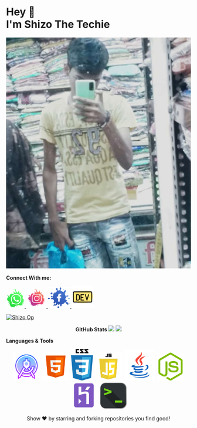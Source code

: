 
<html> 
<body>
<h1> Hey 👋 <br> I'm Shizo The Techie </h1>
<center>
<img src='https://raw.githubusercontent.com/shizothetechie/database/main/PersonalUse/shizo-mirror-selfie%40mall.jpg'>
</center>

<p> <b>Connect With me:</b></p>
<p>
<a href="https://wa.me/919172389527"> <img src="https://raw.githubusercontent.com/shizothetechie/database/main/icon/WhatsApp.png" width="10%"> </a><a href="https://Instagram.com/shizo_the_techie"> <img src="https://raw.githubusercontent.com/shizothetechie/database/main/icon/Instagram2.png" width="11%"> </a><a href="https://www.facebook.com/profile.php?id=100077342065243"> <img src="https://raw.githubusercontent.com/shizothetechie/database/main/icon/Facebook.png" width="12%"> </a><a href="https://dev.to/shizo_the_techie"> <img src="https://raw.githubusercontent.com/shizothetechie/database/main/icon/devto.png" width="12%"> </a>
</p>

<p align="left"> <a href="https://github.com/ryo-ma/github-profile-trophy"><img src="https://github-profile-trophy.vercel.app/?username=shizothetechie" alt="Shizo Op" /></a> </p>

<p align="center">
  <b>GitHub Stats </b>
  <img src="https://github-readme-stats.vercel.app/api?username=shizothetechie&hide=stars&show_icons=true&theme=dracula&line_width=33">
  <img src="https://github-readme-stats.vercel.app/api/top-langs/?username=shizothetechie&count_private=true&theme=dracula">

</p>
 
 **Languages & Tools**
  <div align="center">
<img src="https://raw.githubusercontent.com/shizothetechie/database/main/icon/Android-studio-developer.png" width="15%">
<img src="https://raw.githubusercontent.com/shizothetechie/database/main/icon/html.png" width="15%">
<img src="https://raw.githubusercontent.com/shizothetechie/database/main/icon/css.png" width="12%">
<img src="https://raw.githubusercontent.com/shizothetechie/database/main/icon/javascript.png" width="15%">
<img src="https://raw.githubusercontent.com/shizothetechie/database/main/icon/java.png" width="17%">
<img src="https://raw.githubusercontent.com/shizothetechie/database/main/icon/nodejs.png" width="15%">
<img src="https://raw.githubusercontent.com/shizothetechie/database/main/icon/heroku.png" width="15%">
<img src="https://raw.githubusercontent.com/shizothetechie/database/main/icon/terminal.png" width="15%">
</div>
<p align="center">
    Show ❤️ by starring and forking repositories you find good!
  </p>

</body>
</html>

